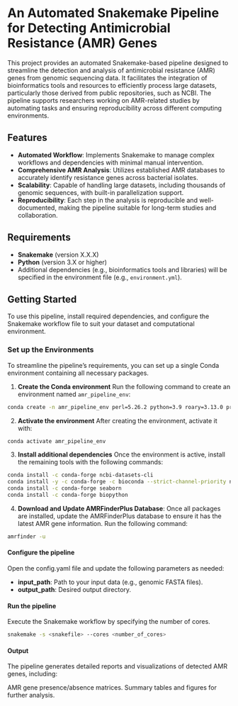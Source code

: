 # An Automated Snakemake Pipeline for Detecting Antimicrobial Resistance (AMR) Genes
This project provides an automated Snakemake-based pipeline designed to streamline the detection and analysis of antimicrobial resistance (AMR) genes from genomic sequencing data. It facilitates the integration of bioinformatics tools and resources to efficiently process large datasets, particularly those derived from public repositories, such as NCBI. The pipeline supports researchers working on AMR-related studies by automating tasks and ensuring reproducibility across different computing environments.

## Features
- **Automated Workflow**: Implements Snakemake to manage complex workflows and dependencies with minimal manual intervention.
- **Comprehensive AMR Analysis**: Utilizes established AMR databases to accurately identify resistance genes across bacterial isolates.
- **Scalability**: Capable of handling large datasets, including thousands of genomic sequences, with built-in parallelization support.
- **Reproducibility**: Each step in the analysis is reproducible and well-documented, making the pipeline suitable for long-term studies and collaboration.

## Requirements
- **Snakemake** (version X.X.X)
- **Python** (version 3.X or higher)
- Additional dependencies (e.g., bioinformatics tools and libraries) will be specified in the environment file (e.g., `environment.yml`).

## Getting Started
To use this pipeline, install required dependencies, and configure the Snakemake workflow file to suit your dataset and computational environment.

### Set up the Environments
To streamline the pipeline’s requirements, you can set up a single Conda environment containing all necessary packages.

1. **Create the Conda environment**
   Run the following command to create an environment named `amr_pipeline_env`:

  ```bash
  conda create -n amr_pipeline_env perl=5.26.2 python=3.9 roary=3.13.0 prokka=1.14.6 perl-bioperl snakemake=5.5.4 -c bioconda -c conda-forge
  ```

2. **Activate the environment**
  After creating the environment, activate it with:

  ```bash
  conda activate amr_pipeline_env
  ```

3. **Install additional dependencies**
   Once the environment is active, install the remaining tools with the following commands:

  ```bash
  conda install -c conda-forge ncbi-datasets-cli
  conda install -y -c conda-forge -c bioconda --strict-channel-priority ncbi-amrfinderplus
  conda install -c conda-forge seaborn
  conda install -c conda-forge biopython
  ```

4. **Download and Update AMRFinderPlus Database**:
   Once all packages are installed, update the AMRFinderPlus database to ensure it has the latest AMR gene information. Run the following command:

  ```bash
  amrfinder -u
  ```

#### Configure the pipeline
Open the config.yaml file and update the following parameters as needed:

- **input_path**: Path to your input data (e.g., genomic FASTA files).
- **output_path**: Desired output directory.

#### Run the pipeline
Execute the Snakemake workflow by specifying the number of cores.

```bash
snakemake -s <snakefile> --cores <number_of_cores>
```

#### Output
The pipeline generates detailed reports and visualizations of detected AMR genes, including:

AMR gene presence/absence matrices.
Summary tables and figures for further analysis.
